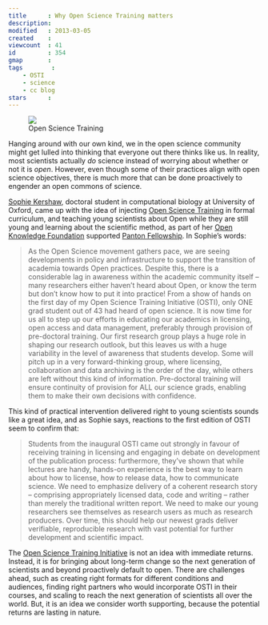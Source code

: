 ```yaml
---
title      : Why Open Science Training matters
description: 
modified   : 2013-03-05
created    : 
viewcount  : 41
id         : 354
gmap       : 
tags        :
    - OSTI
    - science
    - cc blog
stars      : 
---
```


<figure>
    <img src="osti_cc.jpg">
    <figcaption>Open Science Training</figcaption>
</figure>

Hanging around with our own kind, we in the open science community might get lulled into thinking that everyone out there thinks like us. In reality, most scientists actually *do* science instead of worrying about whether or not it is *open*. However, even though some of their practices align with open science objectives, there is much more that can be done proactively to engender an open commons of science.

[Sophie Kershaw](http://www.cs.ox.ac.uk/people/sophie.kershaw/), doctoral student in computational biology at University of Oxford, came up with the idea of injecting [Open Science Training](http://opensciencetraining.com/) in formal curriculum, and teaching young scientists about Open while they are still young and learning about the scientific method, as part of her [Open Knowledge Foundation](http://okfn.org/) supported [Panton Fellowship](http://blog.okfn.org/2012/03/30/introducing-our-panton-fellows/). In Sophie’s words:

> As the Open Science movement gathers pace, we are seeing developments in policy and infrastructure to support the transition of academia towards Open practices. Despite this, there is a considerable lag in awareness within the academic community itself – many researchers either haven’t heard about Open, or know the term but don’t know how to put it into practice! From a show of hands on the first day of my Open Science Training Initiative (OSTI), only ONE grad student out of 43 had heard of open science. It is now time for us all to step up our efforts in educating our academics in licensing, open access and data management, preferably through provision of pre-doctoral training. Our first research group plays a huge role in shaping our research outlook, but this leaves us with a huge variability in the level of awareness that students develop. Some will pitch up in a very forward-thinking group, where licensing, collaboration and data archiving is the order of the day, while others are left without this kind of information. Pre-doctoral training will ensure continuity of provision for ALL our science grads, enabling them to make their own decisions with confidence.

This kind of practical intervention delivered right to young scientists sounds like a great idea, and as Sophie says, reactions to the first edition of OSTI seem to confirm that:

> Students from the inaugural OSTI came out strongly in favour of receiving training in licensing and engaging in debate on development of the publication process: furthermore, they’ve shown that while lectures are handy, hands-on experience is the best way to learn about how to license, how to release data, how to communicate science. We need to emphasize delivery of a coherent research story – comprising appropriately licensed data, code and writing – rather than merely the traditional written report. We need to make our young researchers see themselves as research users as much as research producers. Over time, this should help our newest grads deliver verifiable, reproducible research with vast potential for further development and scientific impact.

The [Open Science Training Initiative](http://opensciencetraining.com/) is not an idea with immediate returns. Instead, it is for bringing about long-term change so the next generation of scientists and beyond proactively default to open. There are challenges ahead, such as creating right formats for different conditions and audiences, finding right partners who would incorporate OSTI in their courses, and scaling to reach the next generation of scientists all over the world. But, it is an idea we consider worth supporting, because the potential returns are lasting in nature.
